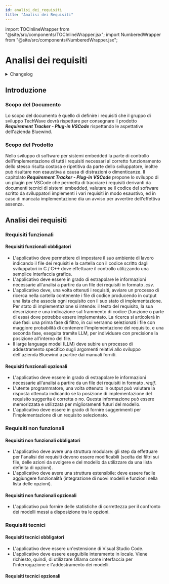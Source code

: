 ```yaml
---
id: analisi_dei_requisiti
title: "Analisi dei Requisiti"
---
```


import TOCInlineWrapper from "@site/src/components/TOCInlineWrapper.jsx";
import NumberedWrapper from "@site/src/components/NumberedWrapper.jsx";

# Analisi dei requisiti

<details>
  <summary>Changelog</summary>

| Data       | Versione | Descrizione                 | Autore       | Data Verifica | Verificatore |
| ---------- | -------- | --------------------------- | ------------ | ------------- | ------------ |
| 13/12/2024 | 0.1.0    | Prima stesura del documento | Pistori Gaia | 13/12/2024    | Luca Monetti |

</details>

<TOCInlineWrapper toc={toc} numbered={true}/>

<NumberedWrapper toc={toc}>

## Introduzione

### Scopo del Documento

Lo scopo del documento è quello di definire i requisiti che il gruppo di sviluppo TechWave dovrà rispettare per consegnare il prodotto **_Requirement Tracker - Plug-in VSCode_** rispettando le aspettative dell'azienda Bluewind.

### Scopo del Prodotto

Nello sviluppo di software per sistemi embedded la parte di controllo dell'implementazione di tutti i requisiti necessari al corretto funzionamento dello stesso risulta costosa e ripetitiva da parte dello sviluppatore, inoltre può risultare non esaustiva a causa di distrazioni o dimenticanze. Il capitolato **_Requirement Tracker - Plug-in VSCode_** propone lo sviluppo di un plugin per VSCode che permetta di tracciare i requisiti derivanti da documenti tecnici di sistemi embedded, valutare se il codice del software scritto da sviluppatori implementi i vari requisiti in modo esaustivo, ed in caso di mancata implementazione dia un avviso per avvertire dell'effettiva assenza.

## Analisi dei requisiti

### Requisiti funzionali

#### Requisiti funzionali obbligatori

- L'applicativo deve permettere di impostare il suo ambiente di lavoro indicando il file dei requisiti e la cartella con il codice scritto dagli sviluppatori in C / C++ dove effettuare il controllo utilizzando una semplice interfaccia grafica.
- L'applicativo deve essere in grado di estrapolare le informazioni necessarie all'analisi a partire da un file dei requisiti in formato _.csv_.
- L'applicativo deve, una volta ottenuti i requisiti, avviare un processo di ricerca nella cartella contenente i file di codice producendo in output una lista che associa ogni requisito con il suo stato di implementazione. Per stato di implementazione si intende: il testo del requisito, la sua descrizione e una indicazione sul frammento di codice (funzione o parte di essa) dove potrebbe essere implementato. La ricerca si articolerà in due fasi: una prima fase di filtro, in cui verranno selezionati i file con maggiore probabilità di contenere l'implementazione del requisito, e una seconda fase, eseguita tramite LLM, per individuare con precisione la posizione all'interno del file.
- Il large language model (LLM) deve subire un processo di addestramento specifico sugli argomenti relativi allo sviluppo dell'azienda Bluewind a partire dai manuali forniti.

#### Requisiti funzionali opzionali

- L'applicativo deve essere in grado di estrapolare le informazioni necessarie all'analisi a partire da un file dei requisiti in formato _.reqif_.
- L'utente programmatore, una volta ottenuto in output può valutare la risposta ottenuta indicando se la posizione di implementazione del requisito suggerita è corretta o no. Questa informazione può essere memorizzata e utilizzata per miglioramenti futuri del modello.
- L'applicativo deve essere in grado di fornire suggerimenti per l'implementazione di un requisito selezionato.

### Requisiti non funzionali

#### Requisiti non funzionali obbligatori

- L'applicativo deve avere una struttura modulare: gli step da effettuare per l'analisi dei requisiti devono essere modificabili (scelta dei filtri sui file, delle azioni da svolgere e del modello da utilizzare da una lista definita di opzioni).
- L'applicativo deve avere una struttura estensibile: deve essere facile aggiungere funzionalità (integrazione di nuovi modelli e funzioni nella lista delle opzioni).

#### Requisiti non funzionali opzionali

- L'applicativo può fornire delle statistiche di correttezza per il confronto dei modelli messi a disposizione tra le opzioni.

### Requisiti tecnici

#### Requisiti tecnici obbligatori

- L'applicativo deve essere un'estensione di Visual Studio Code.
- L'applicativo deve essere eseguibile interamente in locale. Viene richiesto, quindi, di utilizzare Ollama come interfaccia per l'interrogazione e l'addestramento dei modelli.

#### Requisiti tecnici opzionali

</NumberedWrapper>
